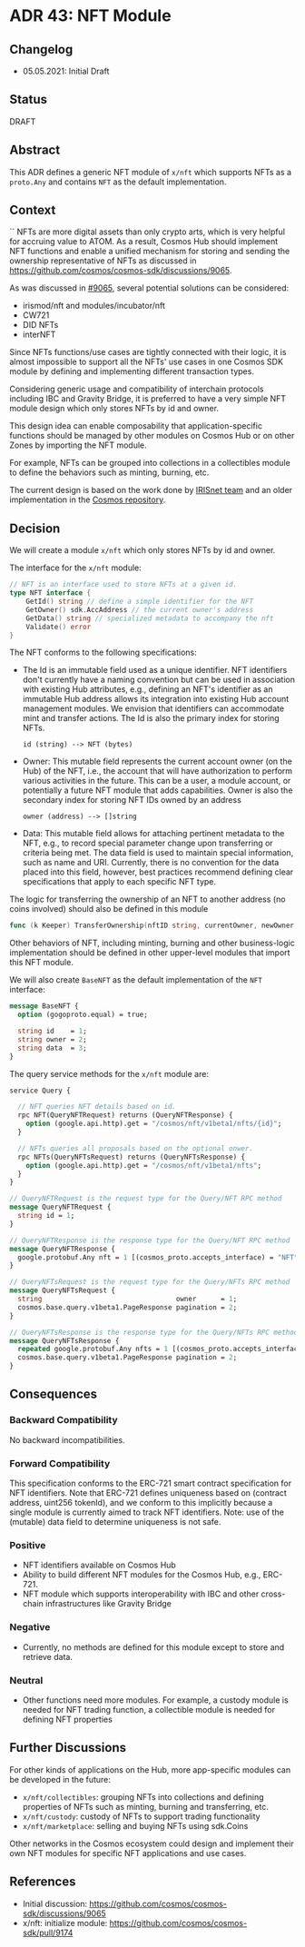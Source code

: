 # ADR 43: NFT Module

## Changelog

- 05.05.2021: Initial Draft

## Status

DRAFT

## Abstract

This ADR defines a generic NFT module of `x/nft` which supports NFTs as a `proto.Any` and contains `NFT` as the default implementation.

## Context
``
NFTs are more digital assets than only crypto arts, which is very helpful for accruing value to ATOM. As a result, Cosmos Hub should implement NFT functions and enable a unified mechanism for storing and sending the ownership representative of NFTs as discussed in https://github.com/cosmos/cosmos-sdk/discussions/9065.

As was discussed in [#9065](https://github.com/cosmos/cosmos-sdk/discussions/9065), several potential solutions can be considered:
- irismod/nft and modules/incubator/nft
- CW721
- DID NFTs
- interNFT

Since NFTs functions/use cases are tightly connected with their logic, it is almost impossible to support all the NFTs' use cases in one Cosmos SDK module by defining and implementing different transaction types.

Considering generic usage and compatibility of interchain protocols including IBC and Gravity Bridge, it is preferred to have a very simple NFT module design which only stores NFTs by id and owner. 

This design idea can enable composability that application-specific functions should be managed by other modules on Cosmos Hub or on other Zones by importing the NFT module.

For example, NFTs can be grouped into collections in a collectibles module to define the behaviors such as minting, burning, etc.

The current design is based on the work done by [IRISnet team](https://github.com/irisnet/irismod/tree/master/modules/nft) and an older implementation in the [Cosmos repository](https://github.com/cosmos/modules/tree/master/incubator/nft).


## Decision

We will create a module `x/nft` which only stores NFTs by id and owner.

The interface for the `x/nft` module:

```go
// NFT is an interface used to store NFTs at a given id.
type NFT interface {
    GetId() string // define a simple identifier for the NFT 
    GetOwner() sdk.AccAddress // the current owner's address
    GetData() string // specialized metadata to accompany the nft
    Validate() error 
}
```

The NFT conforms to the following specifications:
  * The Id is an immutable field used as a unique identifier. NFT identifiers don't currently have a naming convention but
    can be used in association with existing Hub attributes, e.g., defining an NFT's identifier as an immutable Hub address allows its integration into existing Hub account management modules. 
    We envision that identifiers can accommodate mint and transfer actions.
    The Id is also the primary index for storing NFTs.
    ```
    id (string) --> NFT (bytes)
    ```
  * Owner: This mutable field represents the current account owner (on the Hub) of the NFT, i.e., the account that will have authorization
    to perform various activities in the future. This can be a user, a module account, or potentially a future NFT module that adds capabilities.
    Owner is also the secondary index for storing NFT IDs owned by an address
    ```
    owner (address) --> []string
    ```
  * Data: This mutable field allows for attaching pertinent metadata to the NFT, e.g., to record special parameter change upon transferring or criteria being met.
    The data field is used to maintain special information, such as name and URI. Currently, there is no convention for the data placed into this field,
    however, best practices recommend defining clear specifications that apply to each specific NFT type.

The logic for transferring the ownership of an NFT to another address (no coins involved) should also be defined in this module
```go
func (k Keeper) TransferOwnership(nftID string, currentOwner, newOwner sdk.AccAddress) error
```

Other behaviors of NFT, including minting, burning and other business-logic implementation should be defined in other upper-level modules that import this NFT module.

We will also create `BaseNFT` as the default implementation of the `NFT` interface:
```proto
message BaseNFT {
  option (gogoproto.equal) = true;

  string id    = 1;
  string owner = 2;
  string data  = 3;
}
```

The query service methods for the `x/nft` module are:
```proto
service Query {

  // NFT queries NFT details based on id.
  rpc NFT(QueryNFTRequest) returns (QueryNFTResponse) {
    option (google.api.http).get = "/cosmos/nft/v1beta1/nfts/{id}";
  }

  // NFTs queries all proposals based on the optional onwer.
  rpc NFTs(QueryNFTsRequest) returns (QueryNFTsResponse) {
    option (google.api.http).get = "/cosmos/nft/v1beta1/nfts";
  }
}

// QueryNFTRequest is the request type for the Query/NFT RPC method
message QueryNFTRequest {
  string id = 1;
}

// QueryNFTResponse is the response type for the Query/NFT RPC method
message QueryNFTResponse {
  google.protobuf.Any nft = 1 [(cosmos_proto.accepts_interface) = "NFT", (gogoproto.customname) = "NFT"];
}

// QueryNFTsRequest is the request type for the Query/NFTs RPC method
message QueryNFTsRequest {
  string                                 owner      = 1;
  cosmos.base.query.v1beta1.PageResponse pagination = 2;
}

// QueryNFTsResponse is the response type for the Query/NFTs RPC method
message QueryNFTsResponse {
  repeated google.protobuf.Any nfts = 1 [(cosmos_proto.accepts_interface) = "NFT", (gogoproto.customname) = "NFTs"];
  cosmos.base.query.v1beta1.PageResponse pagination = 2;
}
```



## Consequences

### Backward Compatibility

No backward incompatibilities.

### Forward Compatibility

This specification conforms to the ERC-721 smart contract specification for NFT identifiers. Note that ERC-721 defines uniqueness based on (contract address, uint256 tokenId), and we conform to this implicitly 
because a single module is currently aimed to track NFT identifiers. Note: use of the (mutable) data field to determine uniqueness is not safe. 

### Positive

- NFT identifiers available on Cosmos Hub
- Ability to build different NFT modules for the Cosmos Hub, e.g., ERC-721.
- NFT module which supports interoperability with IBC and other cross-chain infrastructures like Gravity Bridge

### Negative

- Currently, no methods are defined for this module except to store and retrieve data.

### Neutral

- Other functions need more modules. For example, a custody module is needed for NFT trading function, a collectible module is needed for defining NFT properties

## Further Discussions

For other kinds of applications on the Hub, more app-specific modules can be developed in the future:
- `x/nft/collectibles`: grouping NFTs into collections and defining properties of NFTs such as minting, burning and transferring, etc.
- `x/nft/custody`: custody of NFTs to support trading functionality
- `x/nft/marketplace`: selling and buying NFTs using sdk.Coins

Other networks in the Cosmos ecosystem could design and implement their own NFT modules for specific NFT applications and use cases.

## References

- Initial discussion: https://github.com/cosmos/cosmos-sdk/discussions/9065
- x/nft: initialize module: https://github.com/cosmos/cosmos-sdk/pull/9174
